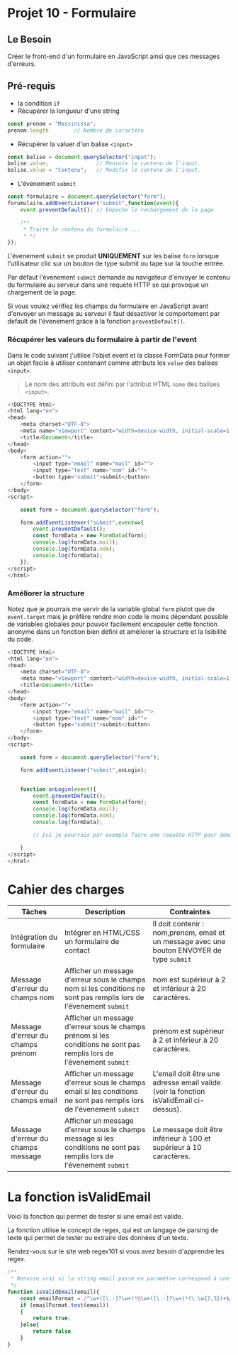 # Projet 10 - Formulaire

## Le Besoin
Créer le front-end d'un formulaire en JavaScript ainsi que ces messages d'erreurs.
## Pré-requis
- la condition `if`
- Récupérer la longueur d'une string
```js
const prenom = "Massinissa";
prenom.length        // Nombre de caractère
```
- Récupérer la valuer d'un balise `<input>`
```js
const balise = document.querySelector("input");
balise.value;               // Renvoie le contenu de l'input.
balise.value = "Contenu";   // Modifie le contenu de l'input.
```
- L'évenement `submit`
```js
const formulaire = document.querySelector("form");
forumulaire.addEventListener("submit",function(event){
    event.preventDefault(); // Empeche le rechargement de la page

    /**
     * Traite le contenu du formulaire ...
     * */
});
```
L'évenement `submit` se produit **UNIQUEMENT** sur les balise `form` lorsque l'utilisateur clic sur un bouton de type submit ou tape sur la touche entrée.

Par défaut l'évenement `submit` demande au navigateur d'envoyer le contenu du formulaire au serveur dans une requete HTTP se qui provoque un chargement de la page. 

Si vous voulez vérifiez les champs du formulaire en JavaScript avant d'envoyer un message au serveur il faut désactiver le comportement par default de l'évenement grâce à la fonction `preventDefault()`.

### Récupérer les valeurs du formulaire à partir de l'event
Dans le code suivant j'utilise l'objet event et la classe FormData pour former un objet facile à utiliser contenant comme attributs les `value` des balises `<input>`.

> Le nom des attributs est défini par l'attribut HTML `name` des balises `<input>`.

```js
<!DOCTYPE html>
<html lang="en">
<head>
    <meta charset="UTF-8">
    <meta name="viewport" content="width=device-width, initial-scale=1.0">
    <title>Document</title>
</head>
<body>
    <form action="">
        <input type="email" name="mail" id="">
        <input type="text" name="nom" id="">
        <button type="submit">submit</button>
    </form>
</body>
<script>

    const form = document.querySelector("form");

    form.addEventListener("submit",event=>{
        event.preventDefault();
        const formData = new FormData(form);
        console.log(formData.mail);
        console.log(formData.nom);
        console.log(formData);
    });
</script>
</html>
```

### Améliorer la structure
Notez que je pourrais me servir de la variable global `form` plutot que de `event.target` mais je préfère rendre mon code le moins dépendant possible de variables globales pour pouvoir facilement encapsuler cette fonction anonyme dans un fonction bien défini et améliorer la structure et la lisibilité du code.

```js
<!DOCTYPE html>
<html lang="en">
<head>
    <meta charset="UTF-8">
    <meta name="viewport" content="width=device-width, initial-scale=1.0">
    <title>Document</title>
</head>
<body>
    <form action="">
        <input type="email" name="mail" id="">
        <input type="text" name="nom" id="">
        <button type="submit">submit</button>
    </form>
</body>
<script>

    const form = document.querySelector("form");

    form.addEventListener("submit",onLogin);


    function onLogin(event){
        event.preventDefault();
        const formData = new FormData(form);
        console.log(formData.mail);
        console.log(formData.nom);
        console.log(formData);

        // Ici je pourrais par exemple faire une requête HTTP pour demander un jeton d'authentification à mon serveur avec la fonction fetch().

    }
</script>
</html>
```

# Cahier des charges
|Tâches| Description | Contraintes |
|---|---|---|
| Intégration du formulaire | Intégrer en HTML/CSS un formulaire de contact | Il doit contenir : nom,prenom, email et un message avec une bouton ENVOYER de type `submit` |
| Message d'erreur du champs nom | Afficher un message d'erreur sous le champs nom si les conditions ne sont pas remplis lors de l'évenement `submit` | nom est supérieur à 2 et inférieur à 20 caractères. |
| Message d'erreur du champs prénom | Afficher un message d'erreur sous le champs prénom si les conditions ne sont pas remplis lors de l'évenement `submit` | prénom est supérieur à 2 et inférieur à 20 caractères. |
| Message d'erreur du champs email | Afficher un message d'erreur sous le champs email si les conditions ne sont pas remplis lors de l'évenement `submit` | L'email doit être une adresse email valide (voir la fonction isValidEmail ci-dessus). |
| Message d'erreur du champs message | Afficher un message d'erreur sous le champs message si les conditions ne sont pas remplis lors de l'évenement `submit` | Le message doit être inférieur à 100 et supérieur à 10 caractères.|

# La fonction isValidEmail
Voici la fonction qui permet de tester si une email est valide.

La fonction utilise le concept de regex, qui est un langage de parsing de texte qui permet de tester ou extraire des données d'un texte.

Rendez-vous sur le site web regex101 si vous avez besoin d'apprendre les regex.
```js
/**
 * Renvoie vrai si la string email passé en paramètre correspond à une adresse email valide.
 */
function isValidEmail(email){
    const emailFormat = /^\w+([\.-]?\w+)*@\w+([\.-]?\w+)*(\.\w{2,3})+$/; // Création d'un objet RegexExp
    if (emailFormat.test(email))
    {
        return true;
    }else{
        return false
    }
}
```
